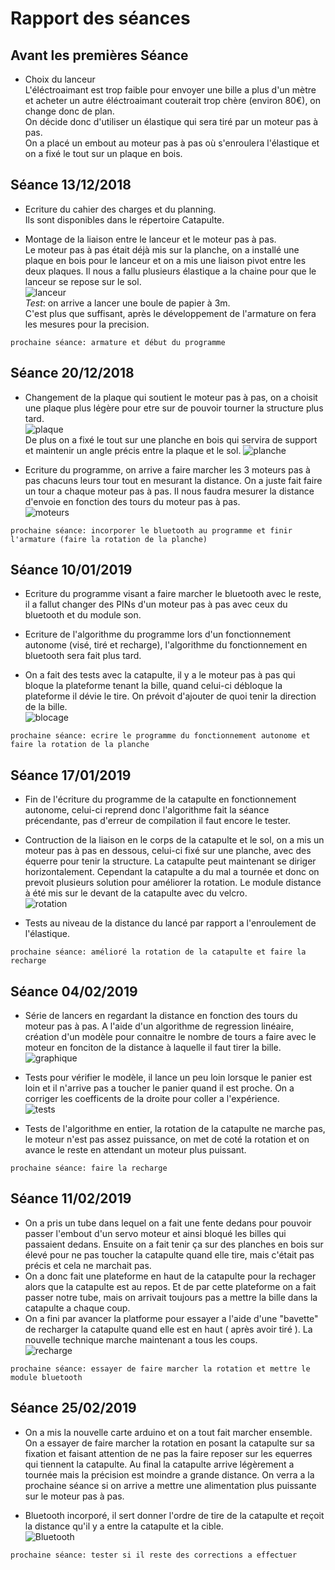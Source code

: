 Rapport des séances
== 

Avant les premières Séance
-

* Choix du lanceur  
L'éléctroaimant est trop faible pour envoyer une bille a plus d'un mètre et acheter un autre éléctroaimant couterait trop chère 
(environ 80€), on change donc de plan.  
On décide donc d'utiliser un élastique qui sera tiré par un moteur pas à pas.  
On a placé un embout au moteur pas à pas où s'enroulera l'élastique et on a fixé le tout sur un plaque en bois.  

Séance 13/12/2018
-

* Ecriture du cahier des charges et du planning.  
Ils sont disponibles dans le répertoire Catapulte.  
  
* Montage de la liaison entre le lanceur et le moteur pas à pas.   
Le moteur pas à pas était déjà mis sur la planche, on a installé une plaque en bois pour le lanceur et on a mis une liaison pivot entre les deux plaques. Il nous a fallu plusieurs élastique a la chaine pour que le lanceur se repose sur le sol.  
![lanceur](https://user-images.githubusercontent.com/45574003/49941201-20228f80-fee2-11e8-9116-fdc5400576f7.jpg)  
_Test_: on arrive a lancer une boule de papier à 3m.  
C'est plus que suffisant, après le développement de l'armature on fera les mesures pour la precision.  
  
`prochaine séance: armature et début du programme`  

Séance 20/12/2018
-

* Changement de la plaque qui soutient le moteur pas à pas, on a choisit une plaque plus légère pour etre sur de pouvoir tourner la structure plus tard.  
![plaque](https://user-images.githubusercontent.com/45574003/50400640-8338df80-0788-11e9-98e1-277076fa238b.jpg)  
De plus on a fixé le tout sur une planche en bois qui servira de support et maintenir un angle précis entre la plaque et le sol.
![planche](https://user-images.githubusercontent.com/45574003/50378810-05b38900-063b-11e9-86af-da5ded0d8f53.jpg)  

* Ecriture du programme, on arrive a faire marcher les 3 moteurs pas à pas chacuns leurs tour tout en mesurant la distance. On a juste fait faire un tour a chaque moteur pas à pas. Il nous faudra mesurer la distance d'envoie en fonction des tours du moteur pas à pas.  
![moteurs](https://user-images.githubusercontent.com/45574003/50400621-4836ac00-0788-11e9-8d88-8a11e3deda06.jpg)  

`prochaine séance: incorporer le bluetooth au programme et finir l'armature (faire la rotation de la planche)`  

Séance 10/01/2019  
-  

* Ecriture du programme visant a faire marcher le bluetooth avec le reste, il a fallut changer des PINs d'un moteur pas à pas avec ceux du bluetooth et du module son.  

* Ecriture de l'algorithme du programme lors d'un fonctionnement autonome (visé, tiré et recharge), l'algorithme du fonctionnement en bluetooth sera fait plus tard.  

* On a fait des tests avec la catapulte, il y a le moteur pas à pas qui bloque la plateforme tenant la bille, quand celui-ci débloque la plateforme il dévie le tire. On prévoit d'ajouter de quoi tenir la direction de la bille.  
![blocage](https://user-images.githubusercontent.com/45574003/50964807-81815280-14d0-11e9-8f80-e5afdae7afa0.jpg)  

`prochaine séance: ecrire le programme du fonctionnement autonome et faire la rotation de la planche`  

Séance 17/01/2019  
-  

* Fin de l'écriture du programme de la catapulte en fonctionnement autonome, celui-ci reprend donc l'algorithme fait la séance précendante, pas d'erreur de compilation il faut encore le tester.  

* Contruction de la liaison en le corps de la catapulte et le sol, on a mis un moteur pas à pas en dessous, celui-ci fixé sur une planche, avec des équerre pour tenir la structure. La catapulte peut maintenant se diriger horizontalement. Cependant la catapulte a du mal a tournée et donc on prevoit plusieurs solution pour améliorer la rotation. Le module distance à été mis sur le devant de la catapulte avec du velcro.  
![rotation](https://user-images.githubusercontent.com/45574003/51338832-28468f80-1a8b-11e9-97e8-5e72e4a0757b.jpg)  

* Tests au niveau de la distance du lancé par rapport a l'enroulement de l'élastique.  

`prochaine séance: amélioré la rotation de la catapulte et faire la recharge`  

Séance 04/02/2019
-  

* Série de lancers en regardant la distance en fonction des tours du moteur pas à pas. A l'aide d'un algorithme de regression linéaire, création d'un modèle pour connaitre le nombre de tours a faire avec le moteur en fonciton de la distance à laquelle il faut tirer la bille.  
![graphique](https://user-images.githubusercontent.com/45574003/52116524-a2d9e800-2611-11e9-914d-5da5da1a9df0.JPG)  

* Tests pour vérifier le modèle, il lance un peu loin lorsque le panier est loin et il n'arrive pas a toucher le panier quand il est proche. On a corriger les coefficents de la droite pour coller a l'expérience.  
![tests](https://user-images.githubusercontent.com/45574003/52217918-c0b97e00-2899-11e9-8c44-325fb5f1aeeb.jpg)  

* Tests de l'algorithme en entier, la rotation de la catapulte ne marche pas, le moteur n'est pas assez puissance, on met de coté la rotation et on avance le reste en attendant un moteur plus puissant.

`prochaine séance: faire la recharge`

Séance 11/02/2019
-  

* On a pris un tube dans lequel on a fait une fente dedans pour pouvoir passer l'embout d'un servo moteur et ainsi bloqué les billes qui passaient dedans. Ensuite on a fait tenir ça sur des planches en bois sur élevé pour ne pas toucher la catapulte quand elle tire, mais c'était pas précis et cela ne marchait pas.  
* On a donc fait une plateforme en haut de la catapulte pour la rechager alors que la catapulte est au repos. Et de par cette plateforme on a fait passer notre tube, mais on arrivait toujours pas a mettre la bille dans la catapulte a chaque coup.  
* On a fini par avancer la platforme pour essayer a l'aide d'une "bavette" de recharger la catapulte quand elle est en haut ( après avoir tiré ). La nouvelle technique marche maintenant a tous les coups.  
![recharge](https://user-images.githubusercontent.com/45574003/52584271-e31b4080-2e31-11e9-822e-da887eccfde7.jpg)  

`prochaine séance: essayer de faire marcher la rotation et mettre le module bluetooth`

Séance 25/02/2019
-  

* On a mis la nouvelle carte arduino et on a tout fait marcher ensemble. On a essayer de faire marcher la rotation en posant la catapulte sur sa fixation et faisant attention de ne pas la faire reposer sur les equerres qui tiennent la catapulte. Au final la catapulte arrive légèrement a tournée mais la précision est moindre a grande distance. On verra a la prochaine séance si on arrive a mettre une alimentation plus puissante sur le moteur pas à pas.    

* Bluetooth incorporé, il sert donner l'ordre de tire de la catapulte et reçoit la distance qu'il y a entre la catapulte et la cible.   
![Bluetooth](https://user-images.githubusercontent.com/45574003/53348598-aa906200-391b-11e9-983a-b9ef8bb4e2df.jpg)  

`prochaine séance: tester si il reste des corrections a effectuer`  
